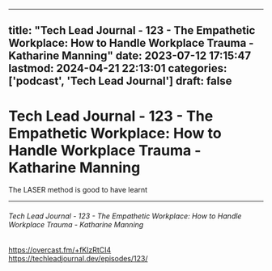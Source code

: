 
---
title: "Tech Lead Journal - 123 - The Empathetic Workplace: How to Handle Workplace Trauma - Katharine Manning"
date: 2023-07-12 17:15:47
lastmod: 2024-04-21 22:13:01
categories: ['podcast', 'Tech Lead Journal']
draft: false
---


# Tech Lead Journal - 123 - The Empathetic Workplace: How to Handle Workplace Trauma - Katharine Manning

The LASER method is good to have learnt

---
###### Tech Lead Journal - 123 - The Empathetic Workplace: How to Handle Workplace Trauma - Katharine Manning

https://overcast.fm/+fKlzRtCI4  
https://techleadjournal.dev/episodes/123/

<!-- #public  #podcast #Tech Lead Journal# -->

<!-- {BearID:17BEA96B-C2A7-4870-A16E-25C2D45EDDEA} -->

